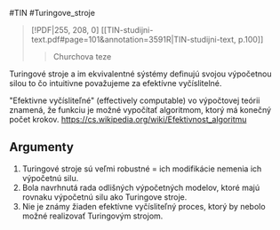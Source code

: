 #TIN #Turingove_stroje
> [!PDF|255, 208, 0] [[TIN-studijni-text.pdf#page=101&annotation=3591R|TIN-studijni-text, p.100]]
> > Churchova teze

Turingové stroje a im ekvivalentné sýstémy definujú svojou výpočetnou silou to čo intuitivne považujeme za efektívne vyčíslitelné.

"Efektivne vyčísliteľné" (effectively computable) vo výpočtovej teórii znamená, že funkciu je možné vypočítať algoritmom, ktorý má konečný počet krokov. 
https://cs.wikipedia.org/wiki/Efektivnost_algoritmu

## Argumenty
1. Turingové stroje sú veľmi robustné = ich modifikácie nemenia ich výpočetnú silu.
2. Bola navrhnutá rada odlišných výpočetných modelov, ktoré majú rovnaku výpočetnú silu ako Turingove stroje.
3. Nie je známy žiaden efektívne vyčísliteľný proces, ktorý by nebolo možné realizovať Turingovým strojom.
